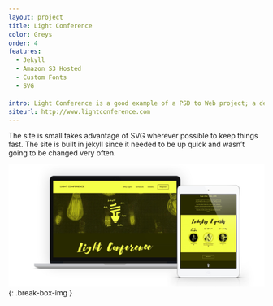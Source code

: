 ```yaml
---
layout: project
title: Light Conference
color: Greys
order: 4
features:
  - Jekyll
  - Amazon S3 Hosted
  - Custom Fonts
  - SVG

intro: Light Conference is a good example of a PSD to Web project; a designer handed off the mockups and I took them and made them work on desktop and mobile.
siteurl: http://www.lightconference.com
---
```


The site is small takes advantage of SVG wherever possible to keep things fast. The site is built in jekyll since it needed to be up quick and wasn’t going to be changed very often.

![Light Conference](/images/light-device.jpg)
{: .break-box-img } 